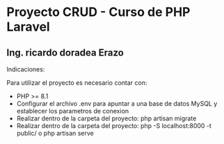 

# Proyecto CRUD - Curso de PHP Laravel

## Ing. ricardo doradea Erazo

Indicaciones:

Para utilizar el proyecto es necesario contar con:

* PHP >= 8.1
* Configurar el archivo .env para apuntar a una base de datos MySQL y establecer los parametros de conexion
* Realizar dentro de la carpeta del proyecto: php artisan migrate
* Realizar dentro de la carpeta del proyecto: php -S localhost:8000 -t public/   o   php artisan serve
